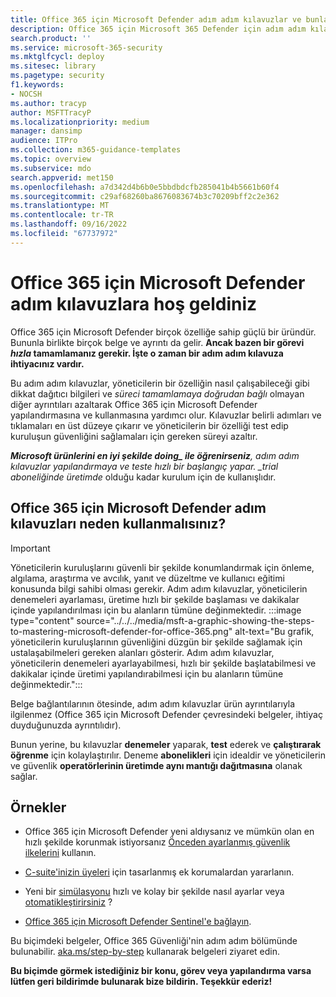 ```yaml
---
title: Office 365 için Microsoft Defender adım adım kılavuzlar ve bunların nasıl kullanılacağı
description: Office 365 için Microsoft 365 Defender için adım adım kılavuzlar nelerdir? *Yalnızca bir görevi tamamlamak ve özellikleri ayarlamak için gereken adımlara* bakın. Deneme aboneliklerinde ve üretimde kullanım bilgileri. Bilgilerin aşırı yüklenmesini en aza indirmek ve yapılandırmanızı ve kullanımınızı hızlandırmak için tasarlanmış yönergeler.
search.product: ''
ms.service: microsoft-365-security
ms.mktglfcycl: deploy
ms.sitesec: library
ms.pagetype: security
f1.keywords:
- NOCSH
ms.author: tracyp
author: MSFTTracyP
ms.localizationpriority: medium
manager: dansimp
audience: ITPro
ms.collection: m365-guidance-templates
ms.topic: overview
ms.subservice: mdo
search.appverid: met150
ms.openlocfilehash: a7d342d4b6b0e5bbdbdcfb285041b4b5661b60f4
ms.sourcegitcommit: c29af68260ba8676083674b3c70209bff2c2e362
ms.translationtype: MT
ms.contentlocale: tr-TR
ms.lasthandoff: 09/16/2022
ms.locfileid: "67737972"
---
```

# <a name="welcome-to-the-microsoft-defender-for-office-365-step-by-step-guides"></a>Office 365 için Microsoft Defender adım kılavuzlara hoş geldiniz

Office 365 için Microsoft Defender birçok özelliğe sahip güçlü bir üründür. Bununla birlikte birçok belge ve ayrıntı da gelir. **Ancak bazen bir görevi *hızla* tamamlamanız gerekir. İşte o zaman bir adım adım kılavuza ihtiyacınız vardır.**

Bu adım adım kılavuzlar, yöneticilerin bir özelliğin nasıl çalışabileceği gibi dikkat dağıtıcı bilgileri ve *süreci tamamlamaya doğrudan bağlı* olmayan diğer ayrıntıları azaltarak Office 365 için Microsoft Defender yapılandırmasına ve kullanmasına yardımcı olur. Kılavuzlar belirli adımları ve tıklamaları en üst düzeye çıkarır ve yöneticilerin bir özelliği test edip kuruluşun güvenliğini sağlamaları için gereken süreyi azaltır.

***Microsoft ürünlerini en iyi şekilde doing_ ile öğrenirseniz**, adım adım kılavuzlar yapılandırmaya ve teste hızlı bir başlangıç yapar. _trial aboneliğinde* *üretimde* olduğu kadar kurulum için de kullanışlıdır.

## <a name="why-use-microsoft-defender-for-office-365-step-by-step-guides"></a>Office 365 için Microsoft Defender adım kılavuzları neden kullanmalısınız?

> [!IMPORTANT]
> Yöneticilerin kuruluşlarını güvenli bir şekilde konumlandırmak için önleme, algılama, araştırma ve avcılık, yanıt ve düzeltme ve kullanıcı eğitimi konusunda bilgi sahibi olması gerekir. Adım adım kılavuzlar, yöneticilerin denemeleri ayarlaması, üretime hızlı bir şekilde başlaması ve dakikalar içinde yapılandırılması için bu alanların tümüne değinmektedir.
>:::image type="content" source="../../../media/msft-a-graphic-showing-the-steps-to-mastering-microsoft-defender-for-office-365.png" alt-text="Bu grafik, yöneticilerin kuruluşlarının güvenliğini düzgün bir şekilde sağlamak için ustalaşabilmeleri gereken alanları gösterir. Adım adım kılavuzlar, yöneticilerin denemeleri ayarlayabilmesi, hızlı bir şekilde başlatabilmesi ve dakikalar içinde üretimi yapılandırabilmesi için bu alanların tümüne değinmektedir.":::

Belge bağlantılarının ötesinde, adım adım kılavuzlar ürün ayrıntılarıyla ilgilenmez (Office 365 için Microsoft Defender çevresindeki belgeler, ihtiyaç duyduğunuzda ayrıntılıdır). 

Bunun yerine, bu kılavuzlar **denemeler** yaparak, **test** ederek ve **çalıştırarak öğrenme** için kolaylaştırılır. Deneme **abonelikleri** için idealdir ve yöneticilerin ve güvenlik **operatörlerinin üretimde aynı mantığı dağıtmasına** olanak sağlar.

## <a name="examples"></a>Örnekler

- Office 365 için Microsoft Defender yeni aldıysanız ve mümkün olan en hızlı şekilde korunmak istiyorsanız [Önceden ayarlanmış güvenlik ilkelerini](ensuring-you-always-have-the-optimal-security-controls-with-preset-security-policies.md) kullanın.

- [C-suite'inizin üyeleri](protect-your-c-suite-with-priority-account-protection.md) için tasarlanmış ek korumalardan yararlanın.

- Yeni bir [simülasyonu](how-to-run-attack-simulations-for-your-team.md) hızlı ve kolay bir şekilde nasıl ayarlar veya [otomatikleştirirsiniz](how-to-setup-attack-simulation-training-for-automated-attacks-and-training.md) ?

- [Office 365 için Microsoft Defender Sentinel'e bağlayın](connect-microsoft-defender-for-office-365-to-microsoft-sentinel.md).

Bu biçimdeki belgeler, Office 365 Güvenliği'nin adım adım bölümünde bulunabilir. [aka.ms/step-by-step](https://aka.ms/step-by-step) kullanarak belgeleri ziyaret edin.

**Bu biçimde görmek istediğiniz bir konu, görev veya yapılandırma varsa lütfen geri bildirimde bulunarak bize bildirin. Teşekkür ederiz!**
